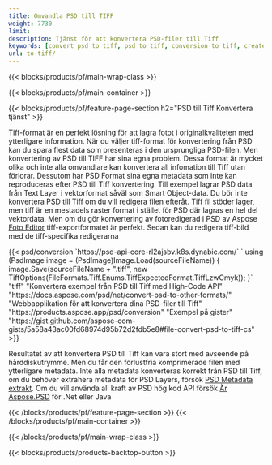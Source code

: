 ```yaml
---
title: Omvandla PSD till TIFF
weight: 7730
limit: 
description: Tjänst för att konvertera PSD-filer till Tiff
keywords: [convert psd to tiff, psd to tiff, conversion to tiff, create tiff from psd, print psd as tiff]
url: to-tiff/
---
```


{{< blocks/products/pf/main-wrap-class >}}

{{< blocks/products/pf/main-container >}}

{{< blocks/products/pf/feature-page-section h2="PSD till Tiff Konvertera tjänst" >}}
<p>Tiff-format är en perfekt lösning för att lagra fotot i originalkvaliteten med ytterligare information. När du väljer tiff-format för konvertering från PSD kan du spara flest data som presenteras i den ursprungliga PSD-filen. Men konvertering av PSD till TIFF har sina egna problem. Dessa format är mycket olika och inte alla omvandlare kan konvertera all infomation till Tiff utan förlorar. Dessutom har PSD Format sina egna metadata som inte kan reproduceras efter PSD till Tiff konvertering. Till exempel lagrar PSD data från Text Layer i vektorformat såväl som Smart Object-data. Du bör inte konvertera PSD till Tiff om du vill redigera filen efteråt. Tiff fil stöder lager, men tiff är en mestadels raster format i stället för PSD där lagras en hel del vektordata. Men om du gör konvertering av fotoredigerad i PSD av Aspose <a href="https://products.aspose.app/psd/photo-editor">Foto Editor</a> tiff-exportformatet är perfekt. Sedan kan du redigera tiff-bild med de tiff-specifika redigerarna</p>
{{< psd/conversion `https://psd-api-core-rl2ajsbv.k8s.dynabic.com/` 
`    using (PsdImage image = (PsdImage)Image.Load(sourceFileName))
    {
        image.Save(sourceFileName + ".tiff", new TiffOptions(FileFormats.Tiff.Enums.TiffExpectedFormat.TiffLzwCmyk));
    }` 
	"tiff" 
"Konvertera exempel från PSD till Tiff med High-Code API"  "https://docs.aspose.com/psd/net/convert-psd-to-other-formats/" 
"Webbapplikation för att konvertera dina PSD-filer till Tiff" "https://products.aspose.app/psd/conversion" 
"Exempel på gister" "https://gist.github.com/aspose-com-gists/5a58a43ac00fd68974d95b72d2fdb5e8#file-convert-psd-to-tiff-cs" >}}
<p>Resultatet av att konvertera PSD till Tiff kan vara stort med avseende på hårddiskutrymme. Men du får den förlustfria komprimerade filen med ytterligare metadata. Inte alla metadata konverteras korrekt från PSD till Tiff, om du behöver extrahera metadata för PSD Layers, försök <a href="https://products.aspose.app/psd/metadata">PSD Metadata extrakt</a>. Om du vill använda all kraft av PSD hög kod API försök <a href="/psd">Är Aspose.PSD</a> för .Net eller Java</p>
{{< /blocks/products/pf/feature-page-section >}}
{{< /blocks/products/pf/main-container >}}


{{< /blocks/products/pf/main-wrap-class >}}

{{< blocks/products/products-backtop-button >}}

